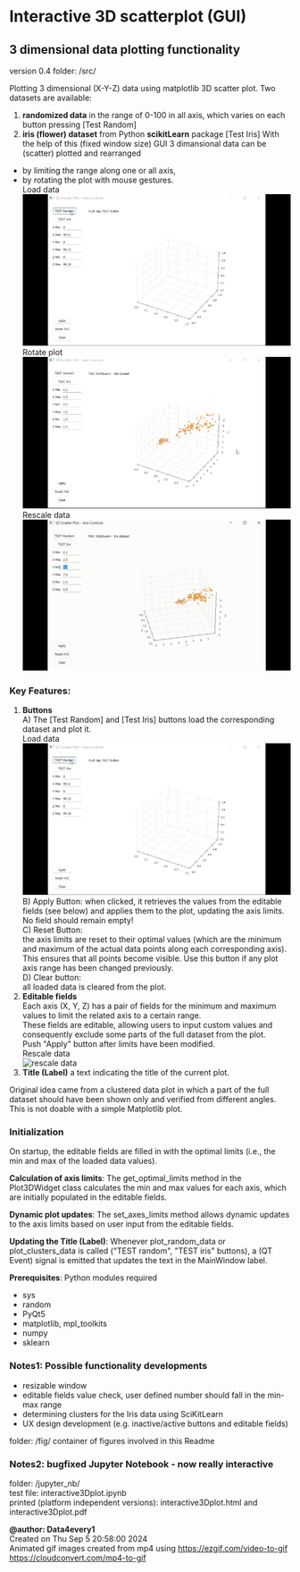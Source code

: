 # Interactive 3D scatterplot (GUI)

## 3 dimensional data plotting functionality
version 0.4
folder: /src/

Plotting 3 dimensional (X-Y-Z) data using matplotlib 3D scatter plot. Two datasets are available:
1) **randomized data** in the range of 0-100 in all axis, which varies on each button pressing [Test Random]
2) **iris (flower) dataset** from Python __scikitLearn__ package [Test Iris]
With the help of this (fixed window size) GUI 3 dimansional data can be (scatter) plotted and rearranged 
- by limiting the range along one or all axis,
- by rotating the plot with mouse gestures.<br>
Load data <br>![load data](./fig/plot3Dgui_01.gif)<br>
Rotate plot <br>![rotate plot](./fig/plot3Dgui_02.gif)<br>
Rescale data <br>![rescale data](./fig/plot3Dgui_03_large.gif)<br>

### Key Features:
1)  **Buttons**<br>
	A) The [Test Random] and [Test Iris] buttons load the corresponding dataset and plot it.<br>
	Load data <br>![load data](./fig/plot3Dgui_01.gif)<br>
	B) Apply Button:
	 when clicked, it retrieves the values from the editable fields (see below) and applies them to the plot, updating the axis limits.<br>
	 No field should remain empty!<br>
	C) Reset Button:<br>
	 the axis limits are reset to their optimal values (which are the minimum and maximum of the actual data points along each corresponding axis).<br>
	 This ensures that all points become visible. Use this button if any plot axis range has been changed previously.<br>
	D) Clear button:<br>
	 all loaded data is cleared from the plot.<br>
2) **Editable fields**<br>
	Each axis (X, Y, Z) has a pair of fields for the minimum and maximum values to limit the related axis to a certain range.<br>
	These fields are editable, allowing users to input custom values and consequently exclude some parts of the full dataset from the plot.<br>
	Push "Apply" button after limits have been modified.<br>
Rescale data <br>![rescale data](./fig/plot3Dgui_03.gif)
3) **Title (Label)** a text indicating the title of the current plot.<br>

Original idea came from a clustered data plot in which a part of the full dataset should have been shown only and verified from different angles. This is not doable with a simple Matplotlib plot.
    
### Initialization
On startup, the editable fields are filled in with the optimal limits (i.e., the min and max of the loaded data values).

**Calculation of axis limits**: The get_optimal_limits method in the Plot3DWidget class calculates the min and max values for each axis, which are initially populated in the editable fields.

**Dynamic plot updates**: The set_axes_limits method allows dynamic updates to the axis limits based on user input from the editable fields.

**Updating the Title (Label)**:
Whenever plot_random_data or plot_clusters_data is called ("TEST random", "TEST iris" buttons), a (QT Event) signal is emitted that updates the text in the MainWindow label.

**Prerequisites**: Python modules required<br>
- sys<br>
- random<br>
- PyQt5<br>
- matplotlib, mpl_toolkits<br>
- numpy<br>
- sklearn<br>

### Notes1: Possible functionality developments
- resizable window<br>
- editable fields value check, user defined number should fall in the min-max range<br>
- determining clusters for the Iris data using SciKitLearn<br>
- UX design development (e.g. inactive/active buttons and editable fields)

folder: /fig/
container of figures involved in this Readme

### Notes2: bugfixed Jupyter Notebook - now really interactive
folder: /jupyter_nb/<br>
test file: interactive3Dplot.ipynb<br>
printed (platform independent versions): interactive3Dplot.html and interactive3Dplot.pdf<br>

**@author: Data4every1**<br>
Created on Thu Sep 5 20:58:00 2024<br>
Animated gif images created from mp4 using
https://ezgif.com/video-to-gif
https://cloudconvert.com/mp4-to-gif